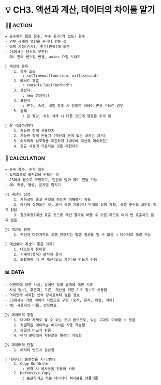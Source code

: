 # 💡 CH3. 액션과 계산, 데이터의 차이를 알기

### 🤸‍♀️ ACTION

    = 순수하지 않은 함수, 부수 효과(가 있는) 함수
    - 외부 세계에 영향을 주거나 받는 것
    - 실행 시점(순서), 횟수(반복)에 의존
    - JS에서는 함수로 구현됨
    - 예: 전역 변수값 변경, axios 요청 보내기

    🧐 액션의 종류
        1. 함수 호출
            : setTimeout(function, millisecond)
        2. 메서드 호출
            : console.log("method")
        3. 생성자
            : new 생성자()
        4. 표현식
            : 변수, 속성, 배열 참조 시 참조한 내용이 변경 가능한 경우
        5. 상태
            : 값 할당, 속성 삭제 시 다른 코드에 영향을 주게 됨

    🤔 잘 사용하려면?
        1. 가능한 적게 사용하기
        2. 가능한 작게 만들기 (액션과 관계 없는 코드는 제거)
        3. 외부와의 상호작용 제한하기 (내부에 계산과 데이터만)
        4. 호출 시점에 의존하는 것을 제한하기

### 🧮 CALCULATION

    = 순수 함수, 수학 함수
    - 입력값으로 출력값을 만드는 것
    - JS에서 함수로 구현하고, 연산을 담아 의미 전달 가능
    - 예: 덧셈, 뺄셈, 문자열 합치기

    🙆‍♀️ 계산의 장점
        1. 가독성이 좋고 무엇을 하는지 이해하기 쉬움
        2. 동시에 실행되는 것, 과거 실행 기록이나 미래의 실행 계획, 실행 횟수를 고민할 필요 없음
        3. 참조투명(계산 호출 코드를 계산 결과로 바꿀 수 있음)하므로 여러 번 호출해도 문제 없음

    🙅‍♀️ 계산의 단점
        1. 액션과 마찬가지로 실행 전까지는 발생 결과를 알 수 없음 → 데이터로 해결 가능

    🤔 액션보다 계산이 좋은 이유?
        1. 테스트가 용이함
        2. 기계적(정적) 분석에 용이
        3. 조합하여 더 큰 계산(일급 계산)을 만들기 쉬움

### 📊 DATA

    - 이벤트에 대한 사실, 일어난 일의 결과에 대한 기록
    - 사실 정보는 추론과, 토론, 계산을 위한 기초 정보로 사용됨
    - 의미있게 처리한 입력 장치로부터 얻은 정보
    - JS에서는 기본 데이터 타입으로 구현 (숫자, 문자, 배열, 객체)
    - 예: 사용자의 이름, 전화번호

    🙆‍♀️ 데이터의 장점
        1. 데이터 자체로 할 수 있는 것이 없으므로, 있는 그대로 이해할 수 있음
        2. 직렬화된 데이터는 어디서든 사용 가능함
        3. 동일성 비교가 쉬움
        4. 여러 분야에서 자유로운 해석이 가능함

    🙅‍♀️ 데이터의 단점
        1. 해석이 반드시 필요함

    🤔 데이터의 불변성을 지키려면?
        1. Copy-On-Write
            : 변경 시 복사본을 만들어 사용
        2. Defensive Copy
            : 보관하려고 하는 데이터의 복사본을 만들어둠
